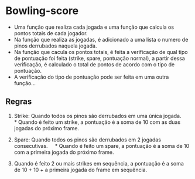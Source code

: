 # Bowling-score

* Uma função que realiza cada jogada e uma função que calcula os pontos totais de cada jogador.
* Na função que realiza as jogadas, é adicionado a uma lista o numero de pinos derrubados naquela jogada.
* Na função que cacula os pontos totais, é feita a verificação de qual tipo de pontuação foi feita (strike, spare, pontuação normal), 
a partir dessa verificação, é calculado o total de pontos de acordo com o tipo de pontuação.
* A verificação do tipo de pontuação pode ser feita em uma outra função...

## Regras

1. Strike: Quando todos os pinos são derrubados em uma única jogada. 
&nbsp;&nbsp;&nbsp;&nbsp; * Quando é feito um strike, a pontuação é a soma de 10 com as duas jogadas do próximo frame.

2. Spare: Quando todos os pinos são derrubados em 2 jogadas consecutivas. 
&nbsp;&nbsp;&nbsp;&nbsp;* Quando é feito um spare, a pontuação é a soma de 10 com a primeira jogada do próximo frame.

3. Quando é feito 2 ou mais strikes em sequência, a pontuação é a soma de 10 + 10 + a primeira jogada do frame em sequência.
